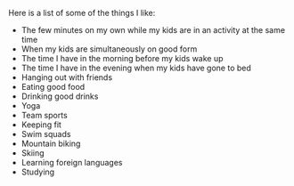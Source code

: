 Here is a list of some of the things I like:
- The few minutes on my own while my kids are in an activity at the same time
- When my kids are simultaneously on good form
- The time I have in the morning before my kids wake up
- The time I have in the evening when my kids have gone to bed
- Hanging out with friends
- Eating good food
- Drinking good drinks
- Yoga
- Team sports
- Keeping fit
- Swim squads
- Mountain biking
- Skiing
- Learning foreign languages
- Studying

